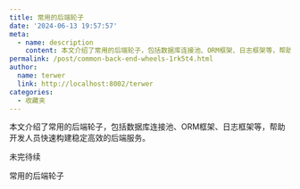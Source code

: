 ```yaml
---
title: 常用的后端轮子
date: '2024-06-13 19:57:57'
meta:
  - name: description
    content: 本文介绍了常用的后端轮子，包括数据库连接池、ORM框架、日志框架等，帮助开发人员快速构建稳定高效的后端服务。
permalink: /post/common-back-end-wheels-1rk5t4.html
author:
  name: terwer
  link: http://localhost:8002/terwer
categories:
  - 收藏夹
---
```

本文介绍了常用的后端轮子，包括数据库连接池、ORM框架、日志框架等，帮助开发人员快速构建稳定高效的后端服务。

<!-- more -->




未完待续

常用的后端轮子
